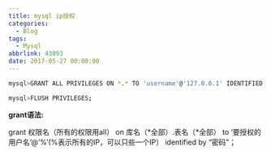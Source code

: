 ```yaml
---
title: mysql ip授权
categories:
  - Blog
tags:
  - Mysql
abbrlink: 43093
date: 2017-05-27 00:00:00
---
```


``` bash
mysql>GRANT ALL PRIVILEGES ON *.* TO 'username'@'127.0.0.1' IDENTIFIED BY 'password' WITH GRANT OPTION;

mysql>FLUSH PRIVILEGES;
```

**grant语法:**

grant 权限名（所有的权限用all） on 库名（*全部）.表名（*全部） to ‘要授权的用户名’@’%’(%表示所有的IP，可以只些一个IP） identified by “密码”；